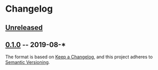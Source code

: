 # Changelog


## [Unreleased]

## [0.1.0] -- 2019-08-*


The format is based on [Keep a Changelog](https://keepachangelog.com/en/1.0.0/),
and this project adheres to [Semantic Versioning](https://semver.org/spec/v2.0.0.html).

[Unreleased]: https://github.com/vadret/android/compare/0.1.0...HEAD
[0.1.0]: https://github.com/vadret/android/releases/tag/0.1.0
